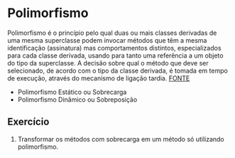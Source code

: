 # Polimorfismo

Polimorfismo é o princípio pelo qual duas ou mais classes derivadas de uma mesma superclasse podem invocar métodos que
têm a mesma identificação (assinatura) mas comportamentos distintos, especializados para cada classe derivada, usando
para tanto uma referência a um objeto do tipo da superclasse. A decisão sobre qual o método que deve ser selecionado, de
acordo com o tipo da classe derivada, é tomada em tempo de execução, através do mecanismo de ligação
tardia. [FONTE](https://www.dca.fee.unicamp.br/cursos/PooJava/polimorf/index.html)

* Polimorfismo Estático ou Sobrecarga
* Polimorfismo Dinâmico ou Sobreposição

## Exercício

1. Transformar os métodos com sobrecarga em um método só utilizando polimorfismo.